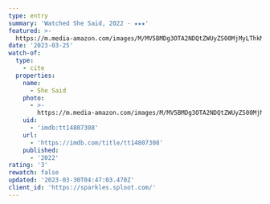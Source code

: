 ```yaml
---
type: entry
summary: 'Watched She Said, 2022 - ★★★'
featured: >-
  https://m.media-amazon.com/images/M/MV5BMDg3OTA2NDQtZWUyZS00MjMyLThkMzktYWIyMzBkZWJhOWVmXkEyXkFqcGdeQXVyMTAxNzQ1NzI@._V1_SX300.jpg
date: '2023-03-25'
watch-of:
  type:
    - cite
  properties:
    name:
      - She Said
    photo:
      - >-
        https://m.media-amazon.com/images/M/MV5BMDg3OTA2NDQtZWUyZS00MjMyLThkMzktYWIyMzBkZWJhOWVmXkEyXkFqcGdeQXVyMTAxNzQ1NzI@._V1_SX300.jpg
    uid:
      - 'imdb:tt14807308'
    url:
      - 'https://imdb.com/title/tt14807308'
    published:
      - '2022'
rating: '3'
rewatch: false
updated: '2023-03-30T04:47:03.470Z'
client_id: 'https://sparkles.sploot.com/'
---
```



